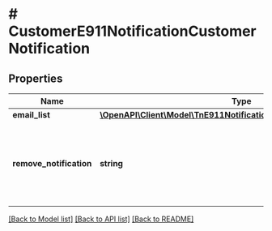 # # CustomerE911NotificationCustomerNotification

## Properties

Name | Type | Description | Notes
------------ | ------------- | ------------- | -------------
**email_list** | [**\OpenAPI\Client\Model\TnE911NotificationTnE911NotificationEmailList**](TnE911NotificationTnE911NotificationEmailList.md) |  | [optional]
**remove_notification** | **string** | This flag will be used to remove notifications for specified TN (e.g. Y, N) | [optional]

[[Back to Model list]](../../README.md#models) [[Back to API list]](../../README.md#endpoints) [[Back to README]](../../README.md)

